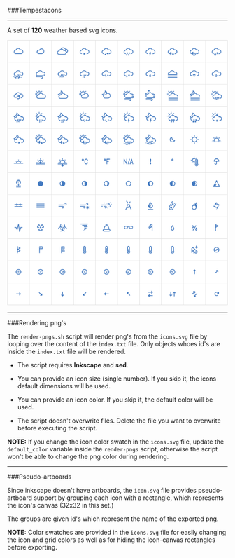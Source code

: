 ###Tempestacons

---

A set of **120** weather based svg icons.

![preview](preview.png)

---

###Rendering png's

The `render-pngs.sh` script will render png's from the `icons.svg` file by looping over the content of the `index.txt` file. Only objects whoes id's are inside the `index.txt` file will  be rendered.

* The script requires **Inkscape** and **sed**.

* You can provide an icon size (single number). If you skip it, the icons default dimensions will be used.

* You can provide an icon color. If you skip it, the default color will be used.

* The script doesn't overwrite files. Delete the file you want to overwrite before executing the script.

**NOTE:** If you change the icon color swatch in the `icons.svg` file, update the `default_color` variable inside the `render-pngs` script, otherwise the script won't be able to change the png color during rendering.

---

###Pseudo-artboards

Since inkscape doesn't have artboards, the `icon.svg` file provides pseudo-artboard support by grouping each icon with a rectangle, which represents the icon's canvas (32x32 in this set.)

The groups are given id's which represent the name of the exported png.

**NOTE:** Color swatches are provided in the `icons.svg` file for easily changing the icon and grid colors as well as for hiding the icon-canvas rectangles before exporting.
